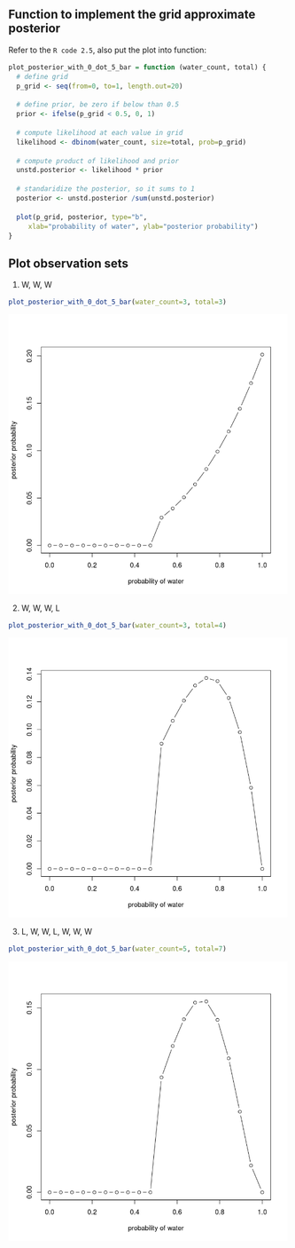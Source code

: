
## Function to implement the grid approximate posterior

Refer to the `R code 2.5`, also put the plot into function:


```R
plot_posterior_with_0_dot_5_bar = function (water_count, total) {
  # define grid
  p_grid <- seq(from=0, to=1, length.out=20)
    
  # define prior, be zero if below than 0.5
  prior <- ifelse(p_grid < 0.5, 0, 1)
  
  # compute likelihood at each value in grid
  likelihood <- dbinom(water_count, size=total, prob=p_grid)
  
  # compute product of likelihood and prior
  unstd.posterior <- likelihood * prior
  
  # standaridize the posterior, so it sums to 1
  posterior <- unstd.posterior /sum(unstd.posterior)
  
  plot(p_grid, posterior, type="b",
     xlab="probability of water", ylab="posterior probability")
}
```

## Plot observation sets

1. W, W, W


```R
plot_posterior_with_0_dot_5_bar(water_count=3, total=3)
```


![png](2M2/output_3_0.png)


2. W, W, W, L


```R
plot_posterior_with_0_dot_5_bar(water_count=3, total=4)
```


![png](2M2/output_5_0.png)


3. L, W, W, L, W, W, W


```R
plot_posterior_with_0_dot_5_bar(water_count=5, total=7)
```


![png](2M2/output_7_0.png)



```R

```
